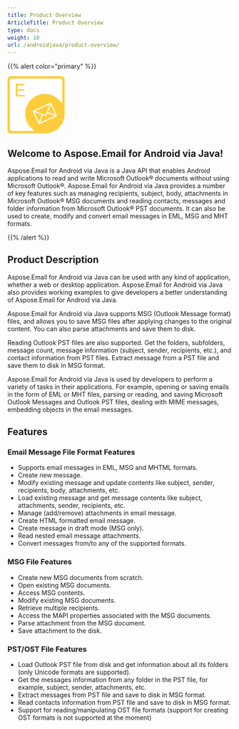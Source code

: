 ```yaml
---
title: Product Overview
ArticleTitle: Product Overview
type: docs
weight: 10
url: /androidjava/product-overview/
---
```


{{% alert color="primary" %}} 

![todo:image_alt_text](product-overview_1.png)
## **Welcome to Aspose.Email for Android via Java!**
Aspose.Email for Android via Java is a Java API that enables Android applications to read and write Microsoft Outlook® documents without using Microsoft Outlook®. Aspose.Email for Android via Java provides a number of key features such as managing recipients, subject, body, attachments in Microsoft Outlook® MSG documents and reading contacts, messages and folder information from Microsoft Outlook® PST documents. It can also be used to create, modify and convert email messages in EML, MSG and MHT formats.

{{% /alert %}} 
## **Product Description**
Aspose.Email for Android via Java can be used with any kind of application, whether a web or desktop application. Aspose.Email for Android via Java also provides working examples to give developers a better understanding of Aspose.Email for Android via Java.

Aspose.Email for Android via Java supports MSG (Outlook Message format) files, and allows you to save MSG files after applying changes to the original content. You can also parse attachments and save them to disk.

Reading Outlook PST files are also supported. Get the folders, subfolders, message count, message information (subject, sender, recipients, etc.), and contact information from PST files. Extract message from a PST file and save them to disk in MSG format.

Aspose.Email for Android via Java is used by developers to perform a variety of tasks in their applications. For example, opening or saving emails in the form of EML or MHT files, parsing or reading, and saving Microsoft Outlook Messages and Outlook PST files, dealing with MIME messages, embedding objects in the email messages.
## **Features**
### **Email Message File Format Features**
- Supports email messages in EML, MSG and MHTML formats.
- Create new message.
- Modify existing message and update contents like subject, sender, recipients, body, attachments, etc.
- Load existing message and get message contents like subject, attachments, sender, recipients, etc.
- Manage (add/remove) attachments in email message.
- Create HTML formatted email message.
- Create message in draft mode (MSG only).
- Read nested email message attachments.
- Convert messages from/to any of the supported formats.
### **MSG File Features**
- Create new MSG documents from scratch.
- Open existing MSG documents.
- Access MSG contents.
- Modify existing MSG documents.
- Retrieve multiple recipients.
- Access the MAPI properties associated with the MSG documents.
- Parse attachment from the MSG document.
- Save attachment to the disk.
### **PST/OST File Features**
- Load Outlook PST file from disk and get information about all its folders (only Unicode formats are supported).
- Get the messages information from any folder in the PST file, for example, subject, sender, attachments, etc.
- Extract messages from PST file and save to disk in MSG format.
- Read contacts information from PST file and save to disk in MSG format.
- Support for reading/manipulating OST file formats (support for creating OST formats is not supported at the moment)
